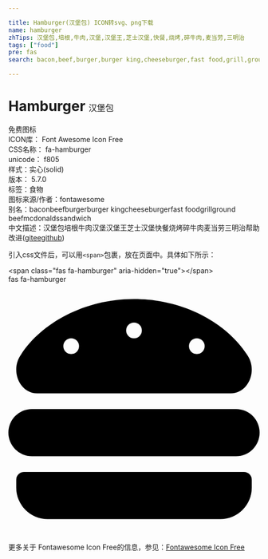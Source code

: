 ```yaml
---

title: Hamburger(汉堡包) ICON转svg、png下载
name: hamburger
zhTips: 汉堡包,培根,牛肉,汉堡,汉堡王,芝士汉堡,快餐,烧烤,碎牛肉,麦当劳,三明治
tags: ["food"]
pre: fas
search: bacon,beef,burger,burger king,cheeseburger,fast food,grill,ground beef,mcdonalds,sandwich

---
```


# Hamburger  <small style="font-size: 60%;font-weight: 100">汉堡包</small>


<div class="detail-page">
<p>
<span><span class="badge-success badge">免费图标</span> </span>
<br/>
<span>
ICON库：
<span class="badge-secondary badge">Font Awesome Icon Free</span> 
</span>
<br/>
<span>
CSS名称：
<span class="badge-secondary badge">fa-hamburger</span> 
</span>
<br/>
<span>
unicode：
<span class="badge-secondary badge">f805</span> 
<copy-btn content='f805' btn-title=""></copy-btn>
<copy-btn :content='String.fromCodePoint(parseInt("f805", 16))' btn-title="复制U"></copy-btn>
</span><br/><span>样式：<span class="badge-light badge">实心(solid)</span></span>
<br/>
<span>
版本：
<span class="badge-secondary badge">5.7.0</span> 
</span><br/><span>标签：<span class="badge-light badge"><router-link to="/tags/food.html">食物</router-link></span></span>
<br/>
<span>图标来源/作者：<span class="badge-light badge">fontawesome</span></span> 
<br/>
<span>别名：<span class="badge-light badge">bacon</span><span class="badge-light badge">beef</span><span class="badge-light badge">burger</span><span class="badge-light badge">burger king</span><span class="badge-light badge">cheeseburger</span><span class="badge-light badge">fast food</span><span class="badge-light badge">grill</span><span class="badge-light badge">ground beef</span><span class="badge-light badge">mcdonalds</span><span class="badge-light badge">sandwich</span></span><br/><span class="zh-detail">中文描述：<span class="badge-primary badge">汉堡包</span><span class="badge-primary badge">培根</span><span class="badge-primary badge">牛肉</span><span class="badge-primary badge">汉堡</span><span class="badge-primary badge">汉堡王</span><span class="badge-primary badge">芝士汉堡</span><span class="badge-primary badge">快餐</span><span class="badge-primary badge">烧烤</span><span class="badge-primary badge">碎牛肉</span><span class="badge-primary badge">麦当劳</span><span class="badge-primary badge">三明治</span><span class="help-link"><span>帮助改进</span>(<a href="https://gitee.com/liuwave/icon-helper/edit/master/json/fontawesome/solid/hamburger.json" target="_blank" rel="noopener noreferrer">gitee</a><a href="https://github.com/liuwave/icon-helper/edit/master/json/fontawesome/solid/hamburger.json" target="_blank" rel="noopener noreferrer">github</a></span>)</span><br/>
</p>
</div>
<div class="alert alert-dark">
  <i class="fas fa-hamburger fa-xs"></i>
  <i class="fas fa-hamburger fa-sm"></i>
  <i class="fas fa-hamburger fa-lg"></i>
  <i class="fas fa-hamburger fa-2x"></i>
  <i class="fas fa-hamburger fa-3x"></i>
  <i class="fas fa-hamburger fa-5x"></i>
  <i class="fas fa-hamburger fa-7x"></i>
</div>
<div>
  <p>引入css文件后，可以用<code>&lt;span&gt;</code>包裹，放在页面中。具体如下所示：    
  </p>
  <div class="alert alert-primary" style="font-size: 14px">
    &lt;span class="fas fa-hamburger" aria-hidden="true"&gt;&lt;/span&gt;
    <copy-btn content='<span class="fas fa-hamburger" aria-hidden="true"></span>'></copy-btn>
  </div>
  <div class="alert alert-secondary">
    <i class="fas fa-hamburger"
    style="font-size: 24px"
    aria-hidden="true"></i> fas fa-hamburger
    <copy-btn content="fas fa-hamburger" btn-title="复制图标名称"></copy-btn>
  </div>
</div>
<div id="svg" class="svg-wrap">
<svg xmlns="http://www.w3.org/2000/svg" viewBox="0 0 512 512"><path d="M464 256H48a48 48 0 0 0 0 96h416a48 48 0 0 0 0-96zm16 128H32a16 16 0 0 0-16 16v16a64 64 0 0 0 64 64h352a64 64 0 0 0 64-64v-16a16 16 0 0 0-16-16zM58.64 224h394.72c34.57 0 54.62-43.9 34.82-75.88C448 83.2 359.55 32.1 256 32c-103.54.1-192 51.2-232.18 116.11C4 180.09 24.07 224 58.64 224zM384 112a16 16 0 1 1-16 16 16 16 0 0 1 16-16zM256 80a16 16 0 1 1-16 16 16 16 0 0 1 16-16zm-128 32a16 16 0 1 1-16 16 16 16 0 0 1 16-16z"/></svg>
</div>
<detail full-name='fa-hamburger'></detail>
    
<div><p>更多关于  Fontawesome Icon Free的信息，参见：<a target="_blank" href="https://iconhelper.cn/fontawesome.html">Fontawesome Icon Free</a>
</p></div>
